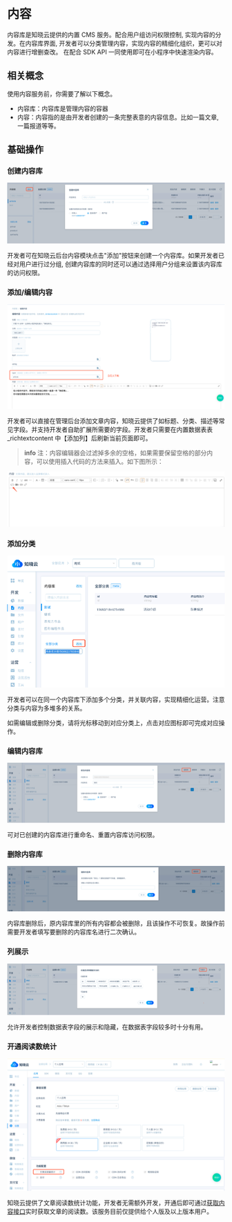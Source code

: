# 内容

内容库是知晓云提供的内置 CMS 服务。配合用户组访问权限控制, 实现内容的分发。在内容库界面, 开发者可以分类管理内容，实现内容的精细化组织，更可以对内容进行增删查改。 在配合 SDK API 一同使用即可在小程序中快速渲染内容。

## 相关概念

使用内容服务前，你需要了解以下概念。

* 内容库：内容库是管理内容的容器
* 内容：内容指的是由开发者创建的一条完整表意的内容信息。比如一篇文章, 一篇报道等等。

## 基础操作
### 创建内容库

![创建内容库](/images/dashboard/basic-services/add-content-group.png)

开发者可在知晓云后台内容模块点击"添加"按钮来创建一个内容库。如果开发者已经对用户进行过分组, 创建内容库的同时还可以通过选择用户分组来设置该内容库的访问权限。

### 添加/编辑内容

![添加/编辑内容](/images/dashboard/basic-services/edit-content.png)

开发者可以直接在管理后台添加文章内容，知晓云提供了如标题、分类、描述等常见字段。并支持开发者自助扩展所需要的字段。开发者只需要在内置数据表表 _richtextcontent 中【添加列】后刷新当前页面即可。

> **info**
> 注：内容编辑器会过滤掉多余的空格，如果需要保留空格的部分内容，可以使用插入代码的方法来插入。如下图所示：

![添加/编辑内容](/images/dashboard/basic-services/edit-content-note.png)

### 添加分类

![添加分类](/images/dashboard/basic-services/add-classify.png)

开发者可以在同一个内容库下添加多个分类，并关联内容，实现精细化运营。注意分类与内容为多堆多的关系。

如需编辑或删除分类，请将光标移动到对应分类上，点击对应图标即可完成对应操作。

### 编辑内容库

![编辑内容库](/images/dashboard/basic-services/edit-content-group.png)

可对已创建的内容库进行重命名、重置内容库访问权限。

### 删除内容库

![删除内容库](/images/dashboard/basic-services/delete-content-group.png)

内容库删除后，原内容库里的所有内容都会被删除，且该操作不可恢复。故操作前需要开发者填写要删除的内容库名进行二次确认。

###  列展示

![列展示](/images/dashboard/basic-services/content-display-column.png)

允许开发者控制数据表字段的展示和隐藏，在数据表字段较多时十分有用。

### 开通阅读数统计

![开通阅读数统计](/images/dashboard/basic-services/open-content-visit-count.png)

知晓云提供了文章阅读数统计功能，开发者无需额外开发，开通后即可通过[获取内容接口]()实时获取文章的阅读数。该服务目前仅提供给个人版及以上版本用户。